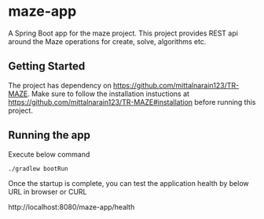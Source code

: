 # maze-app
A Spring Boot app for the maze project. This project provides REST api around the Maze operations for create, solve, algorithms etc.

## Getting Started
The project has dependency on https://github.com/mittalnarain123/TR-MAZE. Make sure to follow the installation instuctions at https://github.com/mittalnarain123/TR-MAZE#installation before running this project.

## Running the app
Execute below command
```
./gradlew bootRun
```

Once the startup is complete, you can test the application health by below URL in browser or CURL

http://localhost:8080/maze-app/health
